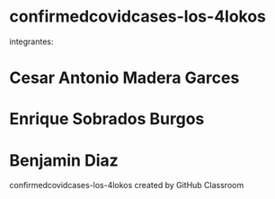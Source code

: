 # confirmedcovidcases-los-4lokos
integrantes:
# Cesar Antonio Madera Garces 
# Enrique Sobrados Burgos
# Benjamin Diaz


confirmedcovidcases-los-4lokos created by GitHub Classroom
